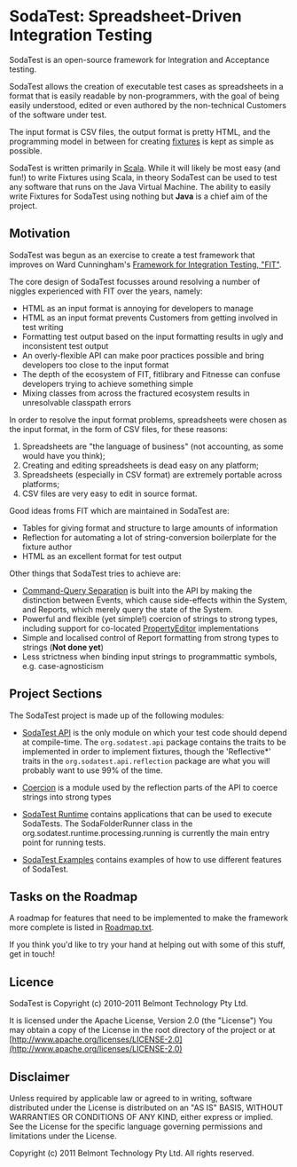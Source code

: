 SodaTest: Spreadsheet-Driven Integration Testing
================================================

SodaTest is an open-source framework for Integration and Acceptance testing.

SodaTest allows the creation of executable test cases as spreadsheets in a format that is easily
readable by non-programmers, with the goal of being easily understood, edited or even authored by the
non-technical Customers of the software under test.

The input format is CSV files, the output format is pretty HTML, and the programming model in between
for creating [fixtures](http://en.wikipedia.org/wiki/Test_fixture#Software) is kept as simple as possible.

SodaTest is written primarily in [Scala](http://www.scala-lang.org/).
While it will likely be most easy (and fun!) to write Fixtures using Scala, in theory SodaTest can
be used to test any software that runs on the Java Virtual Machine.
The ability to easily write Fixtures for SodaTest using nothing but **Java** is a chief aim of the project.


Motivation
----------

SodaTest was begun as an exercise to create a test framework that improves on Ward Cunningham's
[Framework for Integration Testing, "FIT"](http://fit.c2.com/).

The core design of SodaTest focusses around resolving a number of niggles experienced with FIT over
the years, namely:

* HTML as an input format is annoying for developers to manage
* HTML as an input format prevents Customers from getting involved in test writing
* Formatting test output based on the input formatting results in ugly and inconsistent test output
* An overly-flexible API can make poor practices possible and bring developers too close to the input format
* The depth of the ecosystem of FIT, fitlibrary and Fitnesse can confuse developers trying to achieve something simple
* Mixing classes from across the fractured ecosystem results in unresolvable classpath errors

In order to resolve the input format problems, spreadsheets were chosen as the input format,
in the form of CSV files, for these reasons:

1. Spreadsheets are "the language of business" (not accounting, as some would have you think);
2. Creating and editing spreadsheets is dead easy on any platform;
3. Spreadsheets (especially in CSV format) are extremely portable across platforms;
4. CSV files are very easy to edit in source format.

Good ideas froms FIT which are maintained in SodaTest are:

* Tables for giving format and structure to large amounts of information
* Reflection for automating a lot of string-conversion boilerplate for the fixture author
* HTML as an excellent format for test output

Other things that SodaTest tries to achieve are:

* [Command-Query Separation](http://en.wikipedia.org/wiki/Command-query_separation) is built into the
  API by making the distinction between Events, which cause side-effects within the System, and Reports,
  which merely query the state of the System.
* Powerful and flexible (yet simple!) coercion of strings to strong types, including support for
  co-located [PropertyEditor](http://download.oracle.com/javase/6/docs/api/java/beans/PropertyEditor.html) implementations
* Simple and localised control of Report formatting from strong types to strings (**Not done yet**)
* Less strictness when binding input strings to programmattic symbols, e.g. case-agnosticism


Project Sections
----------------

The SodaTest project is made up of the following modules:

* [SodaTest API](https://github.com/GrahamLea/SodaTest/tree/master/sodatest-examples)
  is the only module on which your test code should depend at compile-time.
  The `org.sodatest.api` package contains the traits to be implemented in order to implement fixtures,
  though the 'Reflective*' traits in the `org.sodatest.api.reflection` package are what you will
  probably want to use 99% of the time.

* [Coercion](https://github.com/GrahamLea/SodaTest/tree/master/coercion)
  is a module used by the reflection parts of the API to coerce strings into strong types

* [SodaTest Runtime](https://github.com/GrahamLea/SodaTest/tree/master/sodatest-runtime)
  contains applications that can be used to execute SodaTests.
  The SodaFolderRunner class in the org.sodatest.runtime.processing.running is currently the main
  entry point for running tests.

* [SodaTest Examples](https://github.com/GrahamLea/SodaTest/tree/master/sodatest-examples)
  contains examples of how to use different features of SodaTest.


Tasks on the Roadmap
--------------------

A roadmap for features that need to be implemented to make the framework more complete is listed in [Roadmap.txt](https://github.com/GrahamLea/SodaTest/blob/master/Roadmap.txt).

If you think you'd like to try your hand at helping out with some of this stuff, get in touch!


Licence
-------

SodaTest is Copyright (c) 2010-2011 Belmont Technology Pty Ltd.

It is licensed under the Apache License, Version 2.0 (the "License")
You may obtain a copy of the License in the root directory of the project or at [http://www.apache.org/licenses/LICENSE-2.0](http://www.apache.org/licenses/LICENSE-2.0)


Disclaimer
----------

Unless required by applicable law or agreed to in writing, software
distributed under the License is distributed on an "AS IS" BASIS,
WITHOUT WARRANTIES OR CONDITIONS OF ANY KIND, either express or implied.
See the License for the specific language governing permissions and
limitations under the License.


Copyright (c) 2011 Belmont Technology Pty Ltd. All rights reserved.
